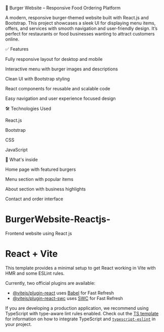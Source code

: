 🍔 Burger Website – Responsive Food Ordering Platform

A modern, responsive burger-themed website built with React.js and Bootstrap. This project showcases a sleek UI for displaying menu items, offers, and services with smooth navigation and user-friendly design. It’s perfect for restaurants or food businesses wanting to attract customers online.

✅ Features

Fully responsive layout for desktop and mobile

Interactive menu with burger images and descriptions

Clean UI with Bootstrap styling

React components for reusable and scalable code

Easy navigation and user experience focused design

🛠 Technologies Used

React.js

Bootstrap

CSS

JavaScript

📂 What's inside

Home page with featured burgers

Menu section with popular items

About section with business highlights

Contact and order interface




# BurgerWebsite-Reactjs-
Frontend website using React js
# React + Vite

This template provides a minimal setup to get React working in Vite with HMR and some ESLint rules.

Currently, two official plugins are available:

- [@vitejs/plugin-react](https://github.com/vitejs/vite-plugin-react/blob/main/packages/plugin-react) uses [Babel](https://babeljs.io/) for Fast Refresh
- [@vitejs/plugin-react-swc](https://github.com/vitejs/vite-plugin-react/blob/main/packages/plugin-react-swc) uses [SWC](https://swc.rs/) for Fast Refresh

If you are developing a production application, we recommend using TypeScript with type-aware lint rules enabled. Check out the [TS template](https://github.com/vitejs/vite/tree/main/packages/create-vite/template-react-ts) for information on how to integrate TypeScript and [`typescript-eslint`](https://typescript-eslint.io) in your project.

